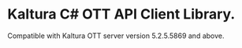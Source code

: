 # Kaltura C# OTT API Client Library.
Compatible with Kaltura OTT server version 5.2.5.5869 and above.
